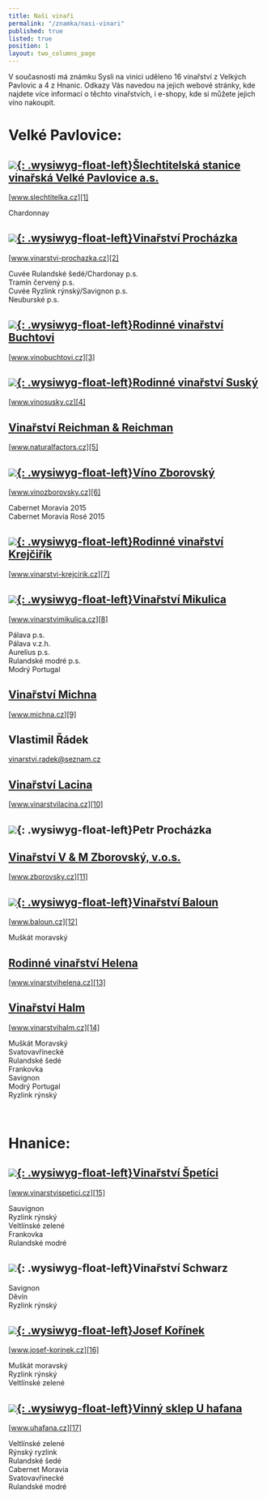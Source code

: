 ```yaml
---
title: Naši vinaři
permalink: "/znamka/nasi-vinari"
published: true
listed: true
position: 1
layout: two_columns_page
---
```

V současnosti má známku Sysli na vinici uděleno 16 vinařství z Velkých
Pavlovic a 4 z Hnanic. Odkazy Vás navedou na jejich webové stránky, kde
najdete více informací o těchto vinařstvích, i e-shopy, kde si můžete
jejich víno nakoupit.

# Velké Pavlovice:

## [![](/media/IMG_2970_slechtitelka.jpg){: .wysiwyg-float-left}Šlechtitelská stanice vinařská Velké Pavlovice a.s.][1]

[www.slechtitelka.cz][1]

Chardonnay

<div class="clearfix"></div>

## [![](/media/IMG_2973_300.jpg){: .wysiwyg-float-left}Vinařství Procházka][2]

[www.vinarstvi-prochazka.cz][2]

Cuvée Rulandské šedé/Chardonay p.s.  
Tramín červený p.s.  
Cuvée Ryzlink rýnský/Savignon p.s.  
Neuburské p.s.

<div class="clearfix"></div>

## [![](/media/IMG_2981_buchtovi.jpg){: .wysiwyg-float-left}Rodinné vinařství Buchtovi][3]

[www.vinobuchtovi.cz][3]

<div class="clearfix"></div>

## [![](/media/IMG_2986.jpg){: .wysiwyg-float-left}Rodinné vinařství Suský][4]

[www.vinosusky.cz][4]

<div class="clearfix"></div>

## [Vinařství Reichman & Reichman][5]

[www.naturalfactors.cz][5]

<div class="clearfix"></div>

## [![](/media/IMG_2995_lzborovsky_300.jpg){: .wysiwyg-float-left}Víno Zborovský][6]

[www.vinozborovsky.cz][6]

Cabernet Moravia 2015  
Cabernet Moravia Rosé 2015

<div class="clearfix"></div>

## [![](/media/IMG_3007_krejcirik_a_300.jpg){: .wysiwyg-float-left}Rodinné vinařství Krejčiřík][7]

[www.vinarstvi-krejcirik.cz][7]

<div class="clearfix"></div>

## [![](/media/VP_Mikulica_IMGP9275_300.jpg){: .wysiwyg-float-left}Vinařství Mikulica][8]

[www.vinarstvimikulica.cz][8]

Pálava p.s.  
Pálava v.z.h.  
Aurelius p.s.  
Rulandské modré p.s.  
Modrý Portugal

<div class="clearfix"></div>

## [Vinařství Michna][9]

[www.michna.cz][9]

<div class="clearfix"></div>

## Vlastimil Řádek

[vinarstvi.radek@seznam.cz](mailto:vinarstvi.radek@seznam.cz)

<div class="clearfix"></div>

## [Vinařství Lacina][10]

[www.vinarstvilacina.cz][10]

<div class="clearfix"></div>

## ![](/media/IMG_3020.jpg){: .wysiwyg-float-left}Petr Procházka

<div class="clearfix"></div>

## [Vinařství V & M Zborovský, v.o.s.][11]

[www.zborovsky.cz][11]

<div class="clearfix"></div>

## [![](/media/IMG_3016_baloun_300.jpg){: .wysiwyg-float-left}Vinařství Baloun][12]

[www.baloun.cz][12]

Muškát moravský

<div class="clearfix"></div>

## [Rodinné vinařství Helena][13]

[www.vinarstvihelena.cz][13]

<div class="clearfix"></div>

## [Vinařství Halm][14]

[www.vinarstvihalm.cz][14]

Muškát Moravský  
Svatovavřinecké  
Rulandské šedé  
Frankovka  
Savignon  
Modrý Portugal  
Ryzlink rýnský

<div class="clearfix"></div>

 

# Hnanice:

## [![](/media/IMG_6105_300.JPG){: .wysiwyg-float-left}Vinařství Špetíci][15]

[www.vinarstvispetici.cz][15]

Sauvignon  
Ryzlink rýnský  
Veltlínské zelené  
Frankovka  
Rulandské modré

<div class="clearfix"></div>

## ![](/media/IMG_6094_b_300.JPG){: .wysiwyg-float-left}Vinařství Schwarz

Savignon  
Děvín  
Ryzlink rýnský

<div class="clearfix"></div>

## [![](/media/H_Ko__nek_Vinice_To_na_300.JPG){: .wysiwyg-float-left}Josef Kořínek][16]

[www.josef-korinek.cz][16]

Muškát moravský  
Ryzlink rýnský  
Veltlínské zelené

<div class="clearfix"></div>

## [![](/media/U_HAFANA_VINOBRANI_300.jpg){: .wysiwyg-float-left}Vinný sklep U hafana][17]

[www.uhafana.cz][17]

Veltlínské zelené  
Rýnský ryzlink  
Rulandské šedé  
Cabernet Moravia  
Svatovavřinecké  
Rulandské modré


[1]: http://www.slechtitelka.cz "Šlechtitelka"
[2]: http://www.vinarstvi-prochazka.cz "Vinařství Procházka"
[3]: http://www.vinobuchtovi.cz "Vinařství Buchtovi"
[4]: http://www.vinosusky.cz "Vinařství Suský"
[5]: http://www.naturalfactors.cz "Vinařství Reichman"
[6]: http://www.vinozborovsky.cz "Víno Zborovský"
[7]: http://www.vinarstvi-krejcirik.cz "Vinařství Krejčiřík"
[8]: https://www.vinarstvimikulica.cz "Vinařství Mikulica"
[9]: http://www.michna.cz "Vinařství Michna"
[10]: http://www.vinarstvilacina.cz "Vinařství Lacina"
[11]: http://www.zborovsky.cz "Zborovsky"
[12]: http://www.baloun.cz "Vinařství Baloun"
[13]: http://www.vinarstvihelena.cz
[14]: http://www.vinarstvihalm.cz
[15]: http://www.vinarstvispetici.cz
[16]: http://www.josef-korinek.cz
[17]: http://www.uhafana.cz
